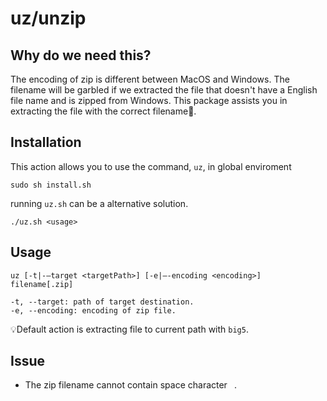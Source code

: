 # uz/unzip

## Why do we need this?
The encoding of zip is different between MacOS and Windows. The filename will be garbled if we extracted the file that doesn't have a English file name and is zipped from Windows.
This package assists you in extracting the file with the correct filename🎉.

## Installation

This action allows you to use the command, `uz`, in global enviroment
```
sudo sh install.sh
```

running `uz.sh` can be a alternative solution.
```
./uz.sh <usage>
```

## Usage

```
uz [-t|-—target <targetPath>] [-e|—-encoding <encoding>] filename[.zip]

-t, --target: path of target destination.
-e, --encoding: encoding of zip file.
```

💡Default action is extracting file to current path with `big5`.

## Issue

* The zip filename cannot contain space character ` `.
